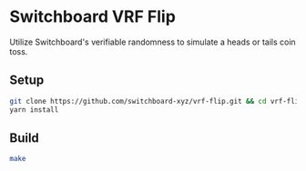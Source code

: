 # Switchboard VRF Flip

Utilize Switchboard's verifiable randomness to simulate a heads or tails coin
toss.

## Setup

```bash
git clone https://github.com/switchboard-xyz/vrf-flip.git && cd vrf-flip
yarn install
```

## Build

```bash
make
```
